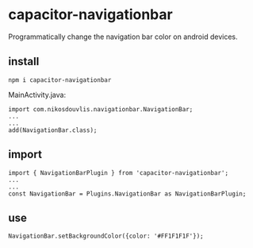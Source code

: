 # capacitor-navigationbar

Programmatically change the navigation bar color on android devices.

## install

```
npm i capacitor-navigationbar
```

MainActivity.java:

```
import com.nikosdouvlis.navigationbar.NavigationBar;
...
...
add(NavigationBar.class);
```

## import

```
import { NavigationBarPlugin } from 'capacitor-navigationbar';
...
...
const NavigationBar = Plugins.NavigationBar as NavigationBarPlugin;
```

## use

```
NavigationBar.setBackgroundColor({color: '#FF1F1F1F'});
```
